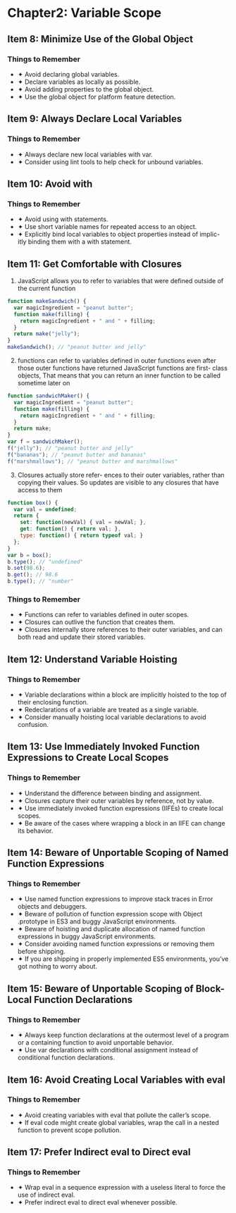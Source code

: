 # Chapter2: Variable Scope

## Item 8: Minimize Use of the Global Object

### Things to Remember
- ✦ Avoid declaring global variables.
- ✦ Declare variables as locally as possible.
- ✦ Avoid adding properties to the global object.
- ✦ Use the global object for platform feature detection.

## Item 9: Always Declare Local Variables

### Things to Remember
- ✦ Always declare new local variables with var.
- ✦ Consider using lint tools to help check for unbound variables.

## Item 10: Avoid with

### Things to Remember
- ✦ Avoid using with statements.
- ✦ Use short variable names for repeated access to an object.
- ✦ Explicitly bind local variables to object properties instead of implic- itly binding them with a with statement.

## Item 11: Get Comfortable with Closures

1. JavaScript allows you to refer to variables that were defined outside of the current function
```js
function makeSandwich() {
  var magicIngredient = "peanut butter"; 
  function make(filling) {
    return magicIngredient + " and " + filling; 
  }
  return make("jelly"); 
}
makeSandwich(); // "peanut butter and jelly"
```
2. functions can refer to variables defined in outer functions even after those outer functions have returned
JavaScript functions are first- class objects, That means that you can return an inner function to be called sometime later on

```js
function sandwichMaker() {
  var magicIngredient = "peanut butter"; 
  function make(filling) {
    return magicIngredient + " and " + filling; 
  }
  return make; 
}
var f = sandwichMaker();
f("jelly"); // "peanut butter and jelly"
f("bananas"); // "peanut butter and bananas" 
f("marshmallows"); // "peanut butter and marshmallows"
```

3. Closures actually store refer- ences to their outer variables, rather than copying their values. So updates are visible to any closures that have access to them
```js
function box() {
  var val = undefined; 
  return {
    set: function(newVal) { val = newVal; }, 
    get: function() { return val; },
    type: function() { return typeof val; }
  }; 
}
var b = box();
b.type(); // "undefined" 
b.set(98.6);
b.get(); // 98.6 
b.type(); // "number"
```

### Things to Remember
- ✦ Functions can refer to variables defined in outer scopes.
- ✦ Closures can outlive the function that creates them.
- ✦ Closures internally store references to their outer variables, and can both read and update their stored variables.

## Item 12: Understand Variable Hoisting

### Things to Remember
- ✦ Variable declarations within a block are implicitly hoisted to the top of their enclosing function.
- ✦ Redeclarations of a variable are treated as a single variable.
- ✦ Consider manually hoisting local variable declarations to avoid confusion.

## Item 13: Use Immediately Invoked Function Expressions to Create Local Scopes

### Things to Remember
- ✦ Understand the difference between binding and assignment.
- ✦ Closures capture their outer variables by reference, not by value.
- ✦ Use immediately invoked function expressions (IIFEs) to create local scopes.
- ✦ Be aware of the cases where wrapping a block in an IIFE can change its behavior.

## Item 14: Beware of Unportable Scoping of Named Function Expressions

### Things to Remember
- ✦ Use named function expressions to improve stack traces in Error objects and debuggers.
- ✦ Beware of pollution of function expression scope with Object .prototype in ES3 and buggy JavaScript environments.
- ✦ Beware of hoisting and duplicate allocation of named function expressions in buggy JavaScript environments.
- ✦ Consider avoiding named function expressions or removing them before shipping.
- ✦ If you are shipping in properly implemented ES5 environments, you’ve got nothing to worry about.

## Item 15: Beware of Unportable Scoping of Block-Local Function Declarations

### Things to Remember
- ✦ Always keep function declarations at the outermost level of a program or a containing function to avoid unportable behavior.
- ✦ Use var declarations with conditional assignment instead of conditional function declarations.

## Item 16: Avoid Creating Local Variables with eval

### Things to Remember
- ✦ Avoid creating variables with eval that pollute the caller’s scope.
- ✦ If eval code might create global variables, wrap the call in a nested function to prevent scope pollution.

## Item 17: Prefer Indirect eval to Direct eval

### Things to Remember
- ✦ Wrap eval in a sequence expression with a useless literal to force the use of indirect eval.
- ✦ Prefer indirect eval to direct eval whenever possible.